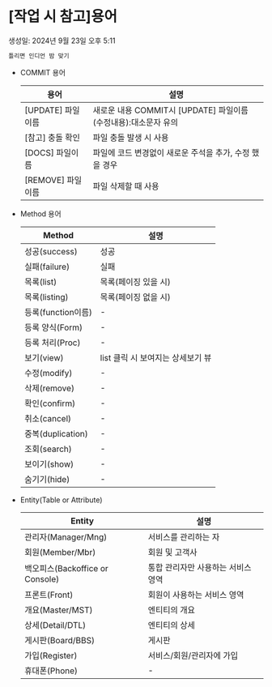 # [작업 시 참고]용어

생성일: 2024년 9월 23일 오후 5:11

```jsx
틀리면 인디언 밤 맞기
```

- COMMIT 용어
    
    
    | **용어** | 설명 |
    | --- | --- |
    | [UPDATE] 파일이름 | 새로운 내용 COMMIT시 [UPDATE] 파일이름 (수정내용):대소문자 유의 |
    | [참고] 충돌 확인 | 파일 충돌 발생 시 사용 |
    | [DOCS] 파일이름 | 파일에 코드 변경없이 새로운 주석을 추가, 수정 했을 경우  |
    | [REMOVE] 파일이름 | 파일 삭제할 때 사용 |
- Method 용어
    
    
    | Method  | 설명 |
    | --- | --- |
    | 성공(success) | 성공 |
    | 실패(failure) | 실패 |
    | 목록(list)  | 목록(페이징 있을 시) |
    | 목록(listing) | 목록(페이징 없을 시) |
    | 등록(function이름) | - |
    | 등록 양식(Form)  | - |
    | 등록 처리(Proc) | - |
    | 보기(view) | list 클릭 시 보여지는 상세보기 뷰 |
    | 수정(modify) | - |
    | 삭제(remove) | - |
    | 확인(confirm) | - |
    | 취소(cancel) | - |
    | 중복(duplication) | - |
    | 조회(search) | - |
    | 보이기(show) | - |
    | 숨기기(hide) | - |
- Entity(Table or Attribute)
    
    
    | Entity  | 설명 |
    | --- | --- |
    | 관리자(Manager/Mng) | 서비스를 관리하는 자 |
    | 회원(Member/Mbr) | 회원 및 고객사 |
    | 백오피스(Backoffice or Console)  | 통합 관리자만 사용하는 서비스 영역 |
    | 프론트(Front)  | 회원이 사용하는 서비스 영역 |
    | 개요(Master/MST) | 엔티티의 개요 |
    | 상세(Detail/DTL) | 엔티티의 상세 |
    | 게시판(Board/BBS) | 게시판 |
    | 가입(Register) | 서비스/회원/관리자에 가입 |
    | 휴대폰(Phone) | - |